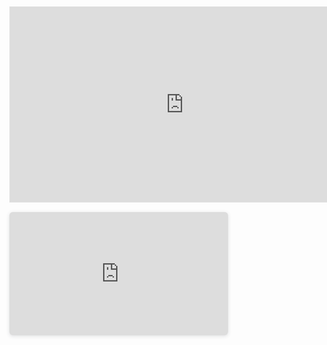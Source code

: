 <iframe style="border: 1px solid rgba(0, 0, 0, 0.1);" width="800" height="450" src="https://www.figma.com/embed?embed_host=share&url=https%3A%2F%2Fwww.figma.com%2Fproto%2FmGwnuEuG3dmk4xylunSfiG%2FFedora%3Ftype%3Ddesign%26node-id%3D342-209%26t%3DY8rQn1CgHsHwitbH-1%26scaling%3Dscale-down%26page-id%3D271%3A2%26starting-point-node-id%3D342%3A270%26mode%3Ddesign" allowfullscreen></iframe>



<div style="position: relative; width: 100%; height: 0; padding-top: 56.2500%;
 padding-bottom: 0; box-shadow: 0 2px 8px 0 rgba(63,69,81,0.16); margin-top: 1.6em; margin-bottom: 0.9em; overflow: hidden;
 border-radius: 8px; will-change: transform;">
  <iframe loading="lazy" style="position: absolute; width: 100%; height: 100%; top: 0; left: 0; border: none; padding: 0;margin: 0;"
    src="https:&#x2F;&#x2F;www.canva.com&#x2F;design&#x2F;DAGDrKfsvw&#x2F;CZpY2lq7q5pPijDecpa-A&#x2F;view?embed" allowfullscreen="allowfullscreen" allow="fullscreen">
  </iframe>
</div>
